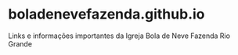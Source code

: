 # boladenevefazenda.github.io
Links e informações importantes da Igreja Bola de Neve Fazenda Rio Grande
